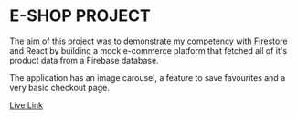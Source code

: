 # E-SHOP PROJECT
The aim of this project was to demonstrate my competency with Firestore and React by building a mock e-commerce platform that fetched all of it's product data from a Firebase database.

The application has an image carousel, a feature to save favourites and a very basic checkout page.

<a href="https://e-shop-two-theta.vercel.app/">Live Link</a>
